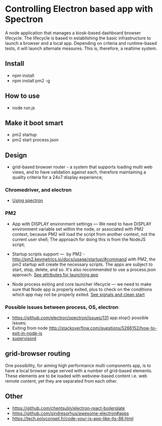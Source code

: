 # Controlling Electron based app with Spectron

A node application that manages a kiosk-based dashboard browser lifecycle. The lifecycle is based in establishing the basic infrastructure to launch a browser and a local app. Depending on criteria and runtime-based tests, it will launch alternate measures. This is, therefore, a realtime system.

## Install

* npm install
* npm install pm2 -g

## How to use

* node run.js

## Make it boot smart

* pm2 startup
* pm2 start process.json

## Design

* grid-based browser router - a system that supports loading multi web views, and to have validation against each, therefore maintaining a quality criteria for a 24x7 display experience;




### Chromedriver, and electron

* [Using spectron](https://speakerdeck.com/kevinsawicki/testing-your-electron-apps-with-chromedriver)

### PM2

* App with DISPLAY environment settings — We need to have DISPLAY environment variable set within the node, or associated with PM2 context, because PM2 will load the script from another context, not the current user shell; The approach for doing this is from the NodeJS script;

* Startup scripts support —  by PM2 - http://pm2.keymetrics.io/docs/usage/startup/#command with PM2, the pm2 startup will create the necessary scripts. The apps are subject to start, stop, delete, and so. It's also recommended to use a process.json approach. [See attributes for launching app](http://pm2.keymetrics.io/docs/usage/application-declaration/)

* Node process exiting and core launcher lifecycle — we need to make sure that Node app is properly exited, plus to check on the conditions which app may not be properly exited. [See signals and clean start](http://pm2.keymetrics.io/docs/usage/signals-clean-restart/)

### Possible issues between process, OS, electron

* https://github.com/electron/spectron/issues/131 app.stop() possible issues;
* Exiting from node http://stackoverflow.com/questions/5266152/how-to-exit-in-node-js
* [supervisord](http://supervisord.org/introduction.html)

## grid-browser routing

One possibility, for aiming high performance multi components app, is to have a local browser page served with a number of grid-based elements. These elements are to be loaded with webview-based content i.e. web remote content, yet they are separated from each other.

## Other

* https://github.com/chentsulin/electron-react-boilerplate
* https://github.com/sindresorhus/awesome-electron#apps
* https://tech.polyconseil.fr/code-your-js-app-like-its-86.html
